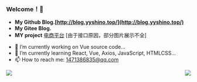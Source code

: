 
### Welcome！👋 
+ **My Github Blog.[http://blog.yyshino.top/](http://blog.yyshino.top/)**
+ **My Gitee Blog.**
+ **MY project**  [电商平台](https://miniapp.yyshino.top/) [由于接口原因，部分图片展示不全]


- 🔭 I’m currently working on Vue source code...
- 🌱 I’m currently learning React, Vue, Axios, JavaScript, HTMLCSS...
- 📫 How to reach me: 1471386835@qq.com


<img align="left" src="https://github-readme-stats.vercel.app/api?username=0Shino0&include_all_commits=true&count_private-true&custom_title=0Shino0'%20GitHub%20Stats&line_height=30&show_icons=true&hide_border=true&bg_color=192133&title_color=efb752&icon_color=efb752&text_color=70bed9">


<img align="right" src="https://github-readme-stats.vercel.app/api/top-langs/?username=0Shino0">

<!--
**MysticalGuest/mysticalguest** is a ✨ _special_ ✨ repository 
because its `README.md` (this file) appears on your GitHub profile.

Here are some ideas to get you started:

- 🔭 I’m currently working on ...
- 🌱 I’m currently learning ...
- 👯 I’m looking to collaborate on ...
- 🤔 I’m looking for help with ...
- 💬 Ask me about ...
- 📫 How to reach me: ...
- 😄 Pronouns: ...
- ⚡ Fun fact: ...
-->
